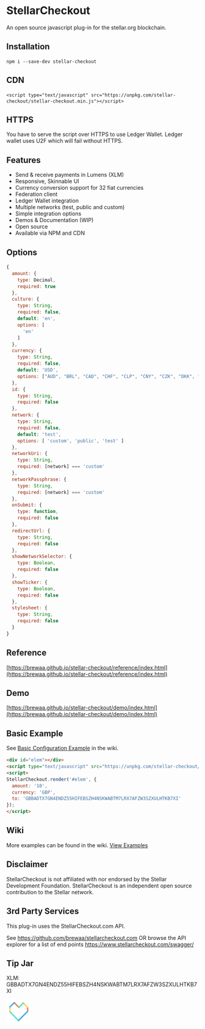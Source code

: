 # StellarCheckout

An open source javascript plug-in for the stellar.org blockchain.

## Installation

```
npm i --save-dev stellar-checkout
```

## CDN
```
<script type="text/javascript" src="https://unpkg.com/stellar-checkout/stellar-checkout.min.js"></script>
```

## HTTPS
You have to serve the script over HTTPS to use Ledger Wallet. Ledger wallet uses U2F which will fail without HTTPS.

## Features
- Send & receive payments in Lumens (XLM)
- Responsive, Skinnable UI
- Currency conversion support for 32 fiat currencies
- Federation client
- Ledger Wallet integration
- Multiple networks (test, public and custom)
- Simple integration options
- Demos & Documentation (WIP)
- Open source
- Available via NPM and CDN

## Options

```javascript
{
  amount: {
    type: Decimal,
    required: true
  },
  culture: {
    type: String,
    required: false,
    default: 'en',
    options: [
      'en'
    ]
  }, 
  currency: {
    type: String,
    required: false,
    default: 'USD',
    options: ["AUD", "BRL", "CAD", "CHF", "CLP", "CNY", "CZK", "DKK", "EUR", "GBP", "HKD", "HUF", "IDR", "ILS", "INR", "JPY", "KRW", "MXN", "MYR", "NOK", "NZD", "PHP", "PKR", "PLN", "RUB", "SEK", "SGD", "THB", "TRY", "TWD", "ZAR"]
  },
  id: {
    type: String,
    required: false
  },
  network: {
    type: String,
    required: false,
    default: 'test',
    options: [ 'custom', 'public', 'test' ]
  },
  networkUri: {
    type: String,
    required: [network] === 'custom'
  },
  networkPassphrase: {
    type: String,
    required: [network] === 'custom'
  },
  onSubmit: {
    type: function,
    required: false
  },
  redirectUrl: {
    type: String,
    required: false
  },
  showNetworkSelector: {
    type: Boolean,
    required: false
  },
  showTicker: {
    type: Boolean,
    required: false
  },
  stylesheet: {
    type: String,
    required: false
  }
}
```

## Reference

[https://brewaa.github.io/stellar-checkout/reference/index.html](https://brewaa.github.io/stellar-checkout/reference/index.html)

## Demo
[https://brewaa.github.io/stellar-checkout/demo/index.html](https://brewaa.github.io/stellar-checkout/demo/index.html)

## Basic Example
See [Basic Configuration Example](https://github.com/brewaa/stellar-checkout/wiki/Basic-Configuration-Example) in the wiki.

```html
<div id="elem"></div>
<script type="text/javascript" src="https://unpkg.com/stellar-checkout/stellar-checkout.min.js"></script>
<script>
StellarCheckout.render('#elem', {
  amount: '10',
  currency: 'GBP',
  to: 'GBBADTX7GN4ENDZ55HIFEBSZH4NSKWABTM7LRX7AFZW3SZXULHTKB7XI'
});
</script>
```

## Wiki

More examples can be found in the wiki. [View Examples](https://github.com/brewaa/stellar-checkout/wiki/Examples)

## Disclaimer
StellarCheckout is not affiliated with nor endorsed by the Stellar Development Foundation. 
StellarCheckout is an independent open source contribution to the Stellar network.

## 3rd Party Services

This plug-in uses the StellarCheckout.com API.

See https://github.com/brewaa/stellarcheckout.com OR browse the API explorer for a list of end points https://www.stellarcheckout.com/swagger/

## Tip Jar

XLM: GBBADTX7GN4ENDZ55HIFEBSZH4NSKWABTM7LRX7AFZW3SZXULHTKB7XI

<a href="#readme">
  <img alt="" src="https://raw.githubusercontent.com/brewaa/stellar-checkout/master/docs/i/stellar/not-for-profit@2x.png" />
</a>